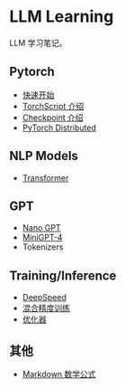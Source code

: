 # LLM Learning

LLM 学习笔记。

## Pytorch

- [快速开始](./pytorch/quickstart/README.md)
- [TorchScript 介绍](./pytorch/torchscript/README.md)
- [Checkpoint 介绍](./pytorch/checkpoint/README.md)
- [PyTorch Distributed](./pytorch/distributed/README.md)

## NLP Models

- [Transformer](./nlp/transformer/README.md)

## GPT
- [Nano GPT](./GPT/nanoGPT/README.md)
- [MiniGPT-4](./GPT/miniGPT4/README.md)
- Tokenizers

## Training/Inference

- [DeepSpeed](./DeepSpeed/README.md)
- [混合精度训练](./training/amp/README.md)
- [优化器](./training/optimizer/README.md)


## 其他

- [Markdown 数学公式](https://www.cnblogs.com/bytesfly/p/markdown-formula.html)
